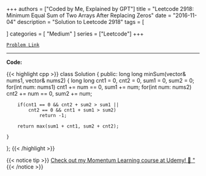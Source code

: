 
+++
authors = ["Coded by Me, Explained by GPT"]
title = "Leetcode 2918: Minimum Equal Sum of Two Arrays After Replacing Zeros"
date = "2016-11-04"
description = "Solution to Leetcode 2918"
tags = [
    
]
categories = [
    "Medium"
]
series = ["Leetcode"]
+++



[`Problem Link`](https://leetcode.com/problems/minimum-equal-sum-of-two-arrays-after-replacing-zeros/description/)

---

**Code:**

{{< highlight cpp >}}
class Solution {
public:
    long long minSum(vector<int>& nums1, vector<int>& nums2) {
        long long cnt1 = 0, cnt2 = 0, sum1 = 0, sum2 = 0;
        for(int num: nums1) cnt1 += num == 0, sum1 += num;
        for(int num: nums2) cnt2 += num == 0, sum2 += num;

        if(cnt1 == 0 && cnt2 + sum2 > sum1 ||
            cnt2 == 0 && cnt1 + sum1 > sum2)
                return -1;

        return max(sum1 + cnt1, sum2 + cnt2);

    }
};
{{< /highlight >}}



{{< notice tip >}}
[Check out my Momentum Learning course at Udemy! 🚀 "](https://www.udemy.com/course/blind-75-the-data-structures-and-algorithms-essentials/)
{{< /notice >}}

